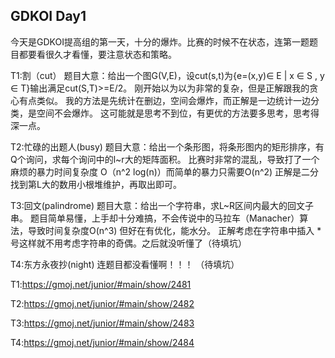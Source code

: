 GDKOI Day1
---
今天是GDKOI提高组的第一天，十分的爆炸。比赛的时候不在状态，连第一题题目都要看很久才看懂，要注意状态和策略。

T1:割（cut）
题目大意：给出一个图G(V,E)，设cut(s,t)为{e=(x,y)∈ E | x ∈ S , y ∈ T}输出满足cut(S,T)>=E/2。
刚开始以为以为非常的复杂，但是正解跟我的贪心有点类似。
我的方法是先统计在删边，空间会爆炸，而正解是一边统计一边分类，是空间不会爆炸。
这可能就是思考不到位，有更优的方法要多思考，思考得深一点。

T2:忙碌的出题人(busy)
题目大意：给出一个条形图，将条形图内的矩形排序，有Q个询问，求每个询问中的l~r大的矩阵面积。
比赛时非常的混乱，导致打了一个麻烦的暴力时间复杂度 O（n^2 log(n)）而简单的暴力只需要O(n^2)
正解是二分找到第L大的数用小根堆维护，再取出即可。

T3:回文(palindrome)
题目大意：给出一个字符串，求L~R区间内最大的回文子串。
题目简单易懂，上手却十分难搞，不会传说中的马拉车（Manacher）算法，导致时间复杂度O(n^3) 但好在有优化，能水分。
正解考虑在字符串中插入 * 号这样就不用考虑字符串的奇偶。之后就没听懂了（待填坑）

T4:东方永夜抄(night)
连题目都没看懂啊！！！ （待填坑）

T1:https://gmoj.net/junior/#main/show/2481

T2:https://gmoj.net/junior/#main/show/2482

T3:https://gmoj.net/junior/#main/show/2483

T4:https://gmoj.net/junior/#main/show/2484
